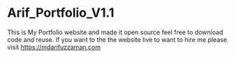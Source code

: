 # Arif_Portfolio_V1.1
This is My Portfolio website and made it open source feel free to download code and reuse. 
If you want to the the website live to want to hire me please visit https://mdarifuzzaman.com
